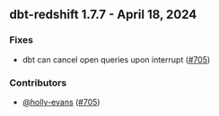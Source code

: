 ## dbt-redshift 1.7.7 - April 18, 2024

### Fixes

- dbt can cancel open queries upon interrupt ([#705](https://github.com/dbt-labs/dbt-redshift/issues/705))

### Contributors
- [@holly-evans](https://github.com/holly-evans) ([#705](https://github.com/dbt-labs/dbt-redshift/issues/705))
